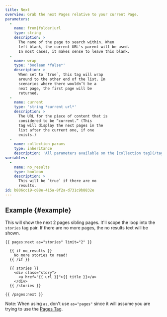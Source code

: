 ```yaml
---
title: Next
overview: Grab the next Pages relative to your current Page.
parameters:
  -
    name: from|folder|url
    type: string
    description: >
      The name of the page to search within. When
      left blank, the current URL's parent will be used.
      In most cases, it makes sense to leave this blank.
  -
    name: wrap
    type: 'boolean *false*'
    description: >
      When set to `true`, this tag will wrap
      around to the other end of the list. In
      scenarios where there wouldn’t be a
      next page, the first page will be
      returned.
  -
    name: current
    type: 'string *current url*'
    description: >
      The URL for the piece of content that is
      considered to be “current.” (This
      tag will display the next pages in the
      list after the current one, if one
      exists.)
  -
    name: collection params
    type: inheritance
    description: 'All parameters available on the [collection tag](/tags/collection) are also available here.'
variables:
  -
    name: no_results
    type: boolean
    description: >
      This will be `true` if there are no
      results.
id: b806cc19-c88e-415a-8f2a-d731c9b8832e
---
```

## Example {#example}

This will show the next 2 pages sibling pages. It'll scope the loop into the `stories` tag pair. If there are no more pages, the no results text will be shown.

```
{{ pages:next as="stories" limit="2" }}

  {{ if no_results }}
    No more stories to read!
  {{ /if }}

  {{ stories }}
    <div class="story">
      <a href="{{ url }}">{{ title }}</a>
    </div>
  {{ /stories }}

{{ /pages:next }}
```

Note: When using `as`, don't use `as="pages"` since it will assume you are trying to use the [Pages Tag](/tags/pages).
